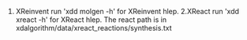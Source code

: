 1. XReinvent
run 'xdd molgen -h' for XReinvent hlep.
2.XReact
run 'xdd xreact -h' for XReact hlep.
The react path is in  xdalgorithm/data/xreact_reactions/synthesis.txt 

